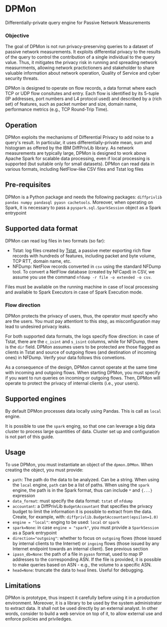 # DPMon
Differentially-private query engine for Passive Network Measurements

### Objective

The goal of DPMon is not run privacy-preserving queries to a dataset of passive network measurements.
It exploits differential privacy to the results of the query to control the contribution of a single individual to the query value.
Thus, it mitigates the privacy risk in running and spreading network measurrments, allowing network practictioners and stakeholder to share valuable information about network operation, Quality of Service and cyber security threats.

DPMon is designed to operate on flow records, a data format where each TCP or UDP flow consitutes and entry. Each flow is identified by its 5-tuple (IP addresses, port numbers and L4 protocol used) and described by a (rich set) of features, such as packet number and size, domain name, performance metrics (e.g., TCP Round-Trip Time).

## Operation

DPMon exploits the mechanisms of Differential Privacy to add noise to a query's result. In particular, it uses differentially-private mean, sum and histogram as offered by the IBM DiffPrivLib library.
As network measurements are typically large, DPMon is designed to work above Apache Spark for scalable data processing, even if local processing is supported (but suitable only for small datasets).
DPMon can read data in various formats, including NetFlow-like CSV files and Tstat log files

## Pre-requisites

DPMon is a Python package and needs the following packages: `diffprivlib pandas numpy pandasql pyasn cachetools`.
Moreover, when operating on Spark, it is necessary to pass a `pyspark.sql.SparkSession` object as a Spark entrypoint

## Supported data format

DPMon can read log files in two formats (so far):

- Tstat: log files created by [Tstat](http://tstat.polito.it/), a passive meter exporting rich flow records with hundreds of features, including packet and byte volume, TCP RTT, domain name, etc.
- NFDump: NetFlow records converted in `csv` using the standard NFDump tool. To convert a NetFlow database (created by NFCapd) in CSV, we assume you use the command `nfdump -r file -o extended -o csv`.

Files must be available on the running machine in case of local processing and available to Spark Executors in case of Spark Execution mode.


### Flow direction

DPMon protects the privacy of users, thus, the operator must specify who are the users. You must pay attentiont to this step, as misconfiguration may lead to undesired privacy leaks.

For both supported data formats, the logs specify flow direction: in case of Tstat, there are the `c_isint` and `s_isint` columns, while for NFDump, there is the `dir` field. DPMon assumes users to be protected are those flagged as clients in Tstat and source of outgoing flows (and destination of incoming ones) in NFDump. Verify your data follows this convetions.

As a consequence of the design, DPMon cannot operate at the same time with incoming and outgoing flows. When starting DPMon, you must specify if you want to run queries on incoming or outgoing flows. Then, DPMon will operate to protect the privacy of internal clients (i.e., your users).



## Supported engines

By default DPMon processes data locally using Pandas. This is call as `local` engine.

It is possible to use the `spark` enging, so that one can leverage a big data cluster to process large quantities of data. Cluster set up and configuration is not part of this guide.

## Usage

To use DPMon, you must instantiate an object of the `dpmon.DPMon`. When creating the object, you must provide:
- `path`: The path do the data to be analyzed. Can be a string. When using the `local` engine, `path` can be a list of paths. When using the `spark` engine, the path is in the Spark format, thus can include `*` and `{...}` expression
- `data_format`: must specify the data format: `tstat` of `nfdump`
- `accountant`: a DiffPrivLib `BudgetAccountant` that specifies the privacy budget to limit the information it is possible to extract from the data. Create, for example, with: `diffprivlib.BudgetAccountant(epsilon=1.0)`
- `engine = "local"`: enging to be used: `local` or `spark`
- `spark=None`: in case `engine = "spark"`, you must provide a `SparkSession` as a Spark entrypoint
- `direction="outgoing"`: whether to focus on `outgoing` flows (those issued by internal clients to the Internet) or `ingoing` flows (those issued by any Internet endpoint towards an internal client). See previous section 
- `ipasn_db=None`: the path of a file in `pyasn` format, used to map IP addresses to the corresponding ASN. If the file is provided, it is possible to make queries based on ASN - e.g., the volume to a specific ASN.
- `head=None`: truncate the data to `head` lines. Useful for debugging.

## Limitations

DPMon is prototype, thus inspect it carefully before using it in a production environment. Moreover, it is a library to be used by the system administrator to extract data. It shall not be used directly by an external analyst. In other words, consider to build a web service on top of it, to allow external use and enforce policies and priviledges.
